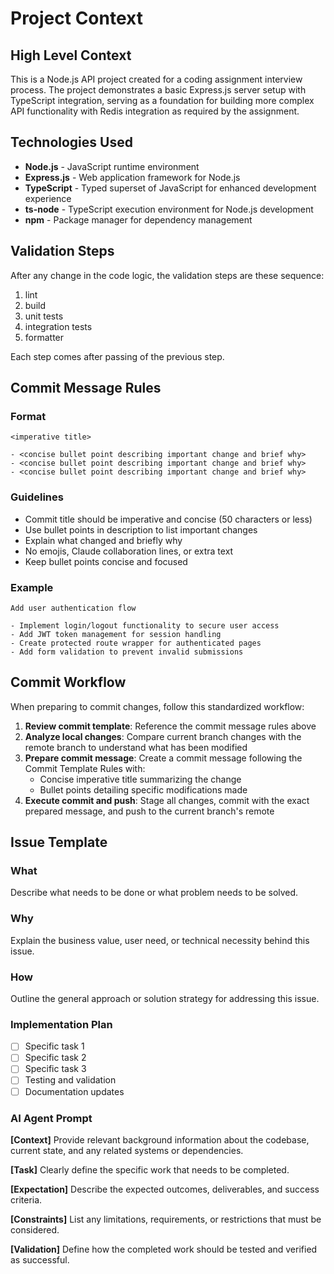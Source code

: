 # Project Context

## High Level Context

This is a Node.js API project created for a coding assignment interview process. The project demonstrates a basic Express.js server setup with TypeScript integration, serving as a foundation for building more complex API functionality with Redis integration as required by the assignment.

## Technologies Used

- **Node.js** - JavaScript runtime environment
- **Express.js** - Web application framework for Node.js
- **TypeScript** - Typed superset of JavaScript for enhanced development experience
- **ts-node** - TypeScript execution environment for Node.js development
- **npm** - Package manager for dependency management

## Validation Steps

After any change in the code logic, the validation steps are these sequence:

1. lint
2. build
3. unit tests
4. integration tests
5. formatter

Each step comes after passing of the previous step.

## Commit Message Rules

### Format

```
<imperative title>

- <concise bullet point describing important change and brief why>
- <concise bullet point describing important change and brief why>
- <concise bullet point describing important change and brief why>
```

### Guidelines

- Commit title should be imperative and concise (50 characters or less)
- Use bullet points in description to list important changes
- Explain what changed and briefly why
- No emojis, Claude collaboration lines, or extra text
- Keep bullet points concise and focused

### Example

```
Add user authentication flow

- Implement login/logout functionality to secure user access
- Add JWT token management for session handling
- Create protected route wrapper for authenticated pages
- Add form validation to prevent invalid submissions
```

## Commit Workflow

When preparing to commit changes, follow this standardized workflow:

1. **Review commit template**: Reference the commit message rules above
2. **Analyze local changes**: Compare current branch changes with the remote branch to understand what has been modified
3. **Prepare commit message**: Create a commit message following the Commit Template Rules with:
   - Concise imperative title summarizing the change
   - Bullet points detailing specific modifications made
4. **Execute commit and push**: Stage all changes, commit with the exact prepared message, and push to the current branch's remote

## Issue Template

### What

Describe what needs to be done or what problem needs to be solved.

### Why

Explain the business value, user need, or technical necessity behind this issue.

### How

Outline the general approach or solution strategy for addressing this issue.

### Implementation Plan

- [ ] Specific task 1
- [ ] Specific task 2
- [ ] Specific task 3
- [ ] Testing and validation
- [ ] Documentation updates

### AI Agent Prompt

**[Context]**
Provide relevant background information about the codebase, current state, and any related systems or dependencies.

**[Task]**
Clearly define the specific work that needs to be completed.

**[Expectation]**
Describe the expected outcomes, deliverables, and success criteria.

**[Constraints]**
List any limitations, requirements, or restrictions that must be considered.

**[Validation]**
Define how the completed work should be tested and verified as successful.

